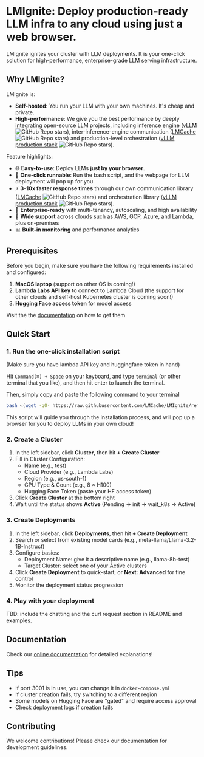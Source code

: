 # LMIgnite: Deploy production-ready LLM infra to any cloud using just a web browser.


LMIgnite ignites your cluster with LLM deployments. It is your one-click solution for high-performance, enterprise-grade LLM serving infrastructure.


## Why LMIgnite?

LMIgnite is:

- **Self-hosted**: You run your LLM with your own machines. It's cheap and private.
- **High-performance**: We give you the best performance by deeply integrating open-source LLM projects, including inference engine ([vLLM](https://github.com/vllm-project/vllm) ![GitHub Repo stars](https://img.shields.io/github/stars/vllm-project/vllm?style=social)), inter-inference-engine communication ([LMCache](https://github.com/LMCache/LMCache) ![GitHub Repo stars](https://img.shields.io/github/stars/LMCache/LMCache?style=social)) and production-level orchestration ([vLLM production stack](https://github.com/vllm-project/production-stack) ![GitHub Repo stars](https://img.shields.io/github/stars/vllm-project/production-stack?style=social)).

Feature highlights:

- 🌐 **Easy-to-use**: Deploy LLMs **just by your browser**.
- 🚀 **One-click runnable**: Run the bash script, and the webpage for LLM deployment will pop up for you.
- ⚡  **3-10x faster response times** through our own communication library ([LMCache](https://github.com/LMCache/LMCache) ![GitHub Repo stars](https://img.shields.io/github/stars/LMCache/LMCache?style=social)) and orchestration library ([vLLM production stack](https://github.com/vllm-project/production-stack) ![GitHub Repo stars](https://img.shields.io/github/stars/vllm-project/production-stack?style=social)).
- 🏢 **Enterprise-ready** with multi-tenancy, autoscaling, and high availability
- 🔧 **Wide support** across clouds such as AWS, GCP, Azure, and Lambda, plus on-premises
- 📊 **Built-in monitoring** and performance analytics

## Prerequisites

Before you begin, make sure you have the following requirements installed and configured:

1. **MacOS laptop** (support on other OS is coming!)
2. **Lambda Labs API key** to connect to Lambda Cloud (the support for other clouds and self-host Kubernetes cluster is coming soon!)
3. **Hugging Face access token** for model access

Visit the the [documentation](https://docs.tensormesh.ai/quickstart/prerequisites.html) on how to get them.

## Quick Start

### 1. Run the one-click installation script

(Make sure you have lambda API key and huggingface token in hand)

Hit `Command(⌘) + Space` on your keyboard, and type `terminal` (or other terminal that you like), and then hit enter to launch the terminal.

Then, simply copy and paste the following command to your terminal

```bash
bash <(wget -qO- https://raw.githubusercontent.com/LMCache/LMIgnite/refs/heads/main/install.command)
```

This script will guide you through the installation process, and will pop up a browser for you to deploy LLMs in your own cloud!


### 2. Create a Cluster

1. In the left sidebar, click **Cluster**, then hit **+ Create Cluster**
2. Fill in Cluster Configuration:
   - Name (e.g., test)
   - Cloud Provider (e.g., Lambda Labs)
   - Region (e.g., us-south-1)
   - GPU Type & Count (e.g., 8 × H100)
   - Hugging Face Token (paste your HF access token)
3. Click **Create Cluster** at the bottom right
4. Wait until the status shows **Active** (Pending → init → wait_k8s → Active)

### 3. Create Deployments

1. In the left sidebar, click **Deployments**, then hit **+ Create Deployment**
2. Search or select from existing model cards (e.g., meta-llama/Llama-3.2-1B-Instruct)
3. Configure basics:
   - Deployment Name: give it a descriptive name (e.g., llama-8b-test)
   - Target Cluster: select one of your Active clusters
4. Click **Create Deployment** to quick-start, or **Next: Advanced** for fine control
5. Monitor the deployment status progression

### 4. Play with your deployment

TBD: include the chatting and the curl request section in README and examples.

## Documentation

Check our [online documentation](https://docs.tensormesh.ai/) for detailed explanations!

## Tips

- If port 3001 is in use, you can change it in `docker-compose.yml`
- If cluster creation fails, try switching to a different region
- Some models on Hugging Face are "gated" and require access approval
- Check deployment logs if creation fails

## Contributing

We welcome contributions! Please check our documentation for development guidelines.
